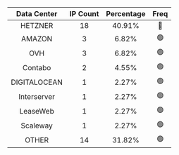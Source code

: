 | Data Center | IP Count | Percentage | Freq |
|:------------:|:--------:|:-----------:|:-----:|
| HETZNER | 18 | 40.91% | 🔴 |
| AMAZON | 3 | 6.82% | 🟢 |
| OVH | 3 | 6.82% | 🟢 |
| Contabo | 2 | 4.55% | 🟢 |
| DIGITALOCEAN | 1 | 2.27% | 🟢 |
| Interserver | 1 | 2.27% | 🟢 |
| LeaseWeb | 1 | 2.27% | 🟢 |
| Scaleway | 1 | 2.27% | 🟢 |
| OTHER | 14 | 31.82% | 🟢 |